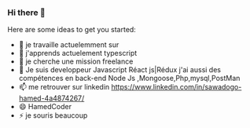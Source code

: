 ### Hi there 👋

Here are some ideas to get you started:

- 🔭 je travaille actuelemment sur 
- 🌱 j'apprends actuelement typescript
- 🤔 je cherche une mission freelance
- 💬 Je suis developpeur Javascript Réact js|Rédux j'ai aussi des compétences en back-end Node Js ,Mongoose,Php,mysql,PostMan
- 📫 me retrouver sur linkedin https://www.linkedin.com/in/sawadogo-hamed-4a4874267/
- 😄 HamedCoder
- ⚡ je souris beaucoup
